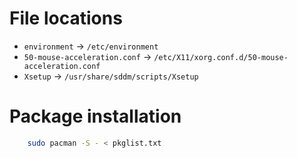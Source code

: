 # File locations

- `environment` -> `/etc/environment`
- `50-mouse-acceleration.conf` -> `/etc/X11/xorg.conf.d/50-mouse-acceleration.conf`
- `Xsetup` -> `/usr/share/sddm/scripts/Xsetup`

# Package installation

```sh
    sudo pacman -S - < pkglist.txt
```
